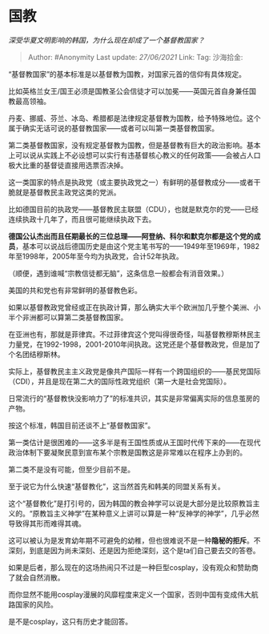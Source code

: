 # 国教
*深受华夏文明影响的韩国，为什么现在却成了一个基督教国家？*
> Author: #Anonymity
> Last update: *27/06/2021*
> Link:
> Tag:
> 沙海拾金:

“基督教国家”的基本标准是以基督教为国教，对国家元首的信仰有具体规定。

比如英格兰女王/国王必须是国教圣公会信徒才可以加冕——英国元首自身兼任国教最高领袖。

丹麦、挪威、芬兰、冰岛、希腊都是法律规定基督教为国教，给予特殊地位。这个属于确实无话可说的基督教国家——或者可以叫第一类基督教国家。

第二类基督教国家，没有规定基督教为国教，但是基督教有巨大的政治影响。基本上可以说从实践上不必设想可以实行有违基督核心教义的任何政策——会被占人口极大比重的基督徒直接用选票否决掉。

这一类国家的特点是执政党（或主要执政党之一）有鲜明的基督教成分——或者干脆就是基督教民主政党这类的党派。

比如德国目前的执政党——基督教民主联盟（CDU），也就是默克尔的党——已经连续执政十几年了，而且很可能继续执政下去。

**德国公认杰出而且任期最长的三位总理——阿登纳、科尔和默克尔都是这个党的成员**，基本可以说战后德国历史是由这个党主笔书写的——1949年至1969年，1982年至1998年，2005年至今均为执政党，合计52年执政。

（顺便，遇到谁喊“宗教信徒都无脑”，这条信息一般都会有消音效果。）

美国的共和党也有非常鲜明的基督教色彩。

如果以基督教政党曾经或正在执政计算，那么确实大半个欧洲加几乎整个美洲、小半个非洲都可以算第二类基督教国家。

在亚洲也有，那就是菲律宾。不过菲律宾这个党叫得很奇怪，叫基督教穆斯林民主力量党，在1992-1998，2001-2010年间执政。这党还是个基督教政党，但是加了个名团结穆斯林。

实际上，基督教民主主义政党是像共产国际一样有一个跨国组织的——基民党国际（CDI），并且是现在第二大的国际性政党组织（第一大是社会党国际）。

日常流行的“基督教快没影响力了”的标准共识，其实是非常偏离实际的信息茧房的产物。

按这个标准，韩国目前还谈不上“基督教国家”。

第一类估计是很困难的——这多半是有王国性质或从王国时代传下来的——在现代政治体制下要凝聚民意到宣布某个宗教是国教这是非常难以在程序上办到的。

第二类不是没有可能，但至少目前不是。

至于说它为什么快速“基督教化”，这当然首先和韩美的同盟关系有关。

这个“基督教化”是打引号的，因为韩国的教会神学可以说是大部分是比较原教旨主义的。“原教旨主义神学”在某种意义上讲可以算是一种“反神学的神学”，几乎必然导致得其形而难得其魂。

这可以被认为是发育幼年期不可避免的幼稚，但也很难说不是一种**隐秘的拒斥**。不深刻，到底是因为尚未深刻、还是因为拒绝深刻，这个是ta们自己要去交的答卷。

如果是后者，那么现在的这场热闹只不过是一种巨型cosplay，没有观众和赞助商了就会自然消散。

而你显然不能用cosplay漫展的风靡程度来定义一个国家，否则中国有变成伟大航路国家的风险。

是不是cosplay，这只有历史才能回答。
